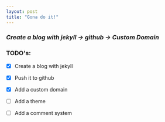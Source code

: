 ```yaml
---
layout: post
title: "Gona do it!"
---
```

### _Create a blog with jekyll -> github -> Custom Domain_

### TODO's:
- [x] Create a blog with jekyll
- [x] Push it to github
- [x] Add a custom domain
- [ ] Add a theme
- [ ] Add a comment system


<!-- ![_config.yml]({{ site.baseurl }}/images/config.png) -->
